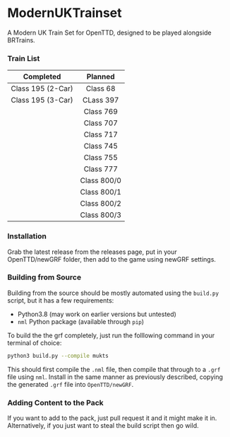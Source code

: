 # ModernUKTrainset
A Modern UK Train Set for OpenTTD, designed to be played alongside BRTrains.

### Train List
|Completed|Planned|
|:-:|:-:|
|Class 195 (2-Car)|Class 68|
|Class 195 (3-Car)|CLass 397|
||Class 769|
||Class 707|
||Class 717|
||Class 745|
||Class 755|
||Class 777|
||Class 800/0|
||Class 800/1|
||Class 800/2|
||Class 800/3|

### Installation
Grab the latest release from the releases page, put in your OpenTTD/newGRF folder, then add to the game using newGRF settings.

### Building from Source
Building from the source should be mostly automated using the `build.py` script, but it has a few requirements:
  - Python3.8 (may work on earlier versions but untested)
  - `nml` Python package (available through `pip`)
  
To build the the grf completely, just run the folllowing command in your terminal of choice:
```bash
python3 build.py --compile mukts
```
This should first compile the `.nml` file, then compile that through to a `.grf` file using `nml`.  Install in the same manner
as previously described, copying the generated `.grf` file into `OpenTTD/newGRF`.

### Adding Content to the Pack
If you want to add to the pack, just pull request it and it might make it in.  
Alternatively, if you just want to steal the build script then go wild.
